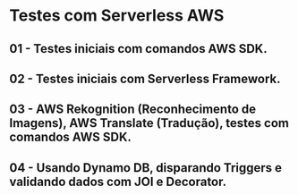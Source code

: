 # Testes com Serverless AWS
## 01 - Testes iniciais com comandos AWS SDK.
## 02 - Testes iniciais com Serverless Framework.
## 03 - AWS Rekognition (Reconhecimento de Imagens), AWS Translate (Tradução), testes com comandos AWS SDK.
## 04 - Usando Dynamo DB, disparando Triggers e validando dados com JOI e Decorator.
